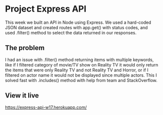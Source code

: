 # Project Express API
This week we built an API in Node using Express. We used a hard-coded JSON dataset and created routes with app.get() with status codes, and used .filter() method to select the data returned in our responses. 

## The problem
I had an issue with .filter() method returning items with multiple keywords, like if I filtered category of movie/TV show on Reality TV it would only return the items that were only Reality TV and not Reality TV and Horror, or if I filtered on actor name it would not be displayed since multiple actors. This I solved fast with .includes() method with help from team and StackOverflow.

## View it live

https://express-api-w17.herokuapp.com/
